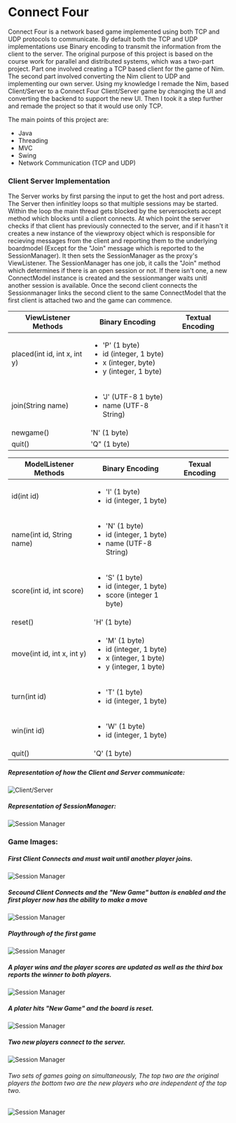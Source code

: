 # Connect Four

Connect Four is a network based game implemented using both TCP and UDP protocols to communicate.
By default both the TCP and UDP implementations use Binary encoding to transmit the information from the client to the server. The original purpose of this project is based on the course work for parallel and distributed systems, which was a two-part project. Part one involved creating a TCP based client for the game of Nim. The second part involved converting the Nim client to UDP and implementing our own server. Using my knowledge I remade the Nim, based Client/Server to a Connect Four Client/Server game by changing the UI and converting the backend to support the new UI. Then I took it a step further and remade the project so that it would use only TCP.

The main points of this project are:
- Java
- Threading
- MVC
- Swing
- Network Communication (TCP and UDP)


### Client Server Implementation

The Server works by first parsing the input to get the host and port adress.
The Server then infinitley loops so that multiple sessions may be started.
Within the loop the main thread gets blocked by the serversockets accept method which blocks until a client connects.
At which point the server checks if that client has previously connected to the server, and if it hasn't it creates a new instance of the
viewproxy object which is responsible for recieving messages from the client and reporting them to the underlying boardmodel (Except for the "Join" message which is reported to the SessionManager).
It then sets the SessionManager as the proxy's ViewListener. The SessionManager has one job, it calls the "Join" method which determines if there is an open session or not. If there isn't one, a new ConnectModel instance is created and the sessionmanger waits unitl another session is available. Once the second client connects the Sessionmanager links the second client to the same ConnectModel that the first client is attached two and the game can commence.

|	ViewListener Methods	|	Binary Encoding		|	Textual Encoding	|
|-------------------------------|-------------------------------|-------------------------------|
| placed(int id, int x, int y)  | <ul> <li>'P' (1 byte)</li><li> id (integer, 1 byte)</li><li> x (integer, byte)</li><li> y (integer, 1 byte)</li></ul> | 		|
|	join(String name)	|	<ul> <li>'J' (UTF-8 1 byte)</li><li> name (UTF-8 String) </li></ul>		|		|
| 	newgame()										|	'N' (1 byte)									|																|
| 	quit()											|	'Q" (1 byte)									|																|


|	ModelListener Methods	|	Binary Encoding		|	Texual Encoding		|
|-------------------------------|-------------------------------|-------------------------------|
|	id(int id)										| <ul> <li>'I' (1 byte)</li><li> id (integer, 1 byte)</li></ul>																																		|							|
|	name(int id, String name)			| <ul> <li> 'N' (1 byte)</li><li> id (integer, 1 byte)</li><li> name (UTF-8 String)</li> </ul>						     									 	|				      |
|	score(int id, int score)			| <ul> <li> 'S' (1 byte) </li><li> id (integer, 1 byte)</li><li> score (integer 1 byte)</li> </ul>																|							|
|	reset()												| 	'H' (1 byte)																																																									|							|
|	move(int id, int x, int y)		| <ul> <li> 'M' (1 byte) </li><li> id (integer, 1 byte) </li><li> x (integer, 1 byte) </li><li> y (integer, 1 byte) </li></ul>		|							|
|	turn(int id)									| <ul>	<li> 'T' (1 byte) </li><li> id (integer, 1 byte) </li></ul>																																|				      |
|	win(int id)										| <ul> <li> 'W'	(1 byte) </li><li> id (integer, 1 byte) </li></ul>																																|							|
|	quit()												| 'Q' (1 byte)				|				|


##### Representation of how the Client and Server communicate:

![Client/Server](https://raw.githubusercontent.com/michaelrinos/Connect-Fout-Client-Server/master/Images/ClSe.png)

##### Representation of SessionManager:

![Session Manager](https://raw.githubusercontent.com/michaelrinos/Connect-Fout-Client-Server/master/Images/SessionManager.png)

### Game Images:

##### First Client Connects and must wait until another player joins.
![Session Manager](https://raw.githubusercontent.com/michaelrinos/Connect-Fout-Client-Server/master/Images/FirstConnect.png)

##### Secound Client Connects and the "New Game" button is enabled and the first player now has the ability to make a move
![Session Manager](https://raw.githubusercontent.com/michaelrinos/Connect-Fout-Client-Server/master/Images/SecoundConnect.png)

##### Playthrough of the first game
![Session Manager](https://raw.githubusercontent.com/michaelrinos/Connect-Fout-Client-Server/master/Images/FirstMove.png)

##### A player wins and the player scores are updated as well as the third box reports the winner to both players.
![Session Manager](https://raw.githubusercontent.com/michaelrinos/Connect-Fout-Client-Server/master/Images/FirstWin.png)

##### A plater hits "New Game" and the board is reset.
![Session Manager](https://raw.githubusercontent.com/michaelrinos/Connect-Fout-Client-Server/master/Images/Reset.png)

##### Two new players connect to the server.
![Session Manager](https://raw.githubusercontent.com/michaelrinos/Connect-Fout-Client-Server/master/Images/TwoGames.png)

###### Two sets of games going on simultaneously, The top two are the original players the bottom two are the new players who are independent of the top two.
![Session Manager](https://raw.githubusercontent.com/michaelrinos/Connect-Fout-Client-Server/master/Images/Moves.png)
